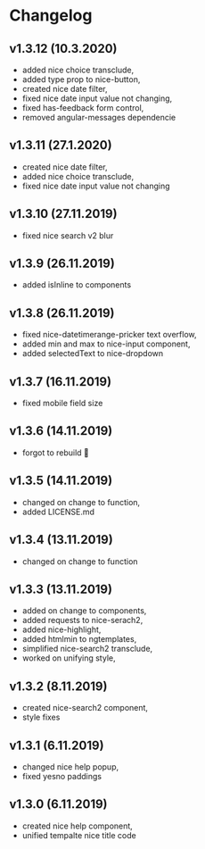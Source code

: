 # Changelog


## v1.3.12 (10.3.2020)
- added nice choice transclude,
- added type prop to nice-button,
- created nice date filter,
- fixed nice date input value not changing,
- fixed has-feedback form control,
- removed angular-messages dependencie


## v1.3.11 (27.1.2020)
- created nice date filter,
- added nice choice transclude,
- fixed nice date input value not changing


## v1.3.10 (27.11.2019)
- fixed nice search v2 blur


## v1.3.9 (26.11.2019)
- added isInline to components


## v1.3.8 (26.11.2019)
- fixed nice-datetimerange-pricker text overflow,
- added min and max to nice-input component,
- added selectedText to nice-dropdown


## v1.3.7 (16.11.2019)
- fixed mobile field size


## v1.3.6 (14.11.2019)
- forgot to rebuild 🤦


## v1.3.5 (14.11.2019)
- changed on change to function,
- added LICENSE.md


## v1.3.4 (13.11.2019)
- changed on change to function


## v1.3.3 (13.11.2019)
- added on change to components,
- added requests to nice-serach2,
- added nice-highlight,
- added htmlmin to ngtemplates,
- simplified nice-search2 transclude,
- worked on unifying style,


## v1.3.2 (8.11.2019)
- created nice-search2 component,
- style fixes


## v1.3.1 (6.11.2019)
- changed nice help popup,
- fixed yesno paddings


## v1.3.0 (6.11.2019)
- created nice help component,
- unified tempalte nice title code